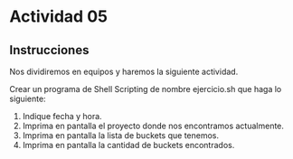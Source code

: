 # Actividad 05

## Instrucciones

Nos dividiremos en equipos y haremos la siguiente actividad. 

Crear un programa de Shell Scripting de nombre ejercicio.sh que haga lo siguiente: 

1. Indique fecha y hora. 
2. Imprima en pantalla el proyecto donde nos encontramos actualmente. 
3. Imprima en pantalla la lista de buckets que tenemos. 
4. Imprima en pantalla la cantidad de buckets encontrados.